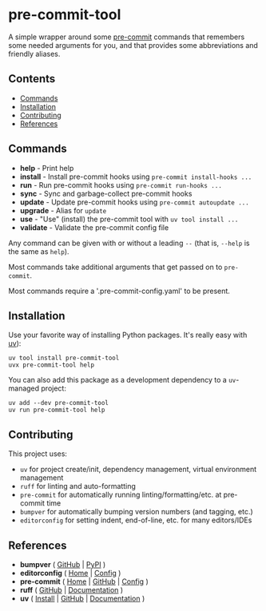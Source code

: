 # pre-commit-tool

A simple wrapper around some [pre-commit][] commands that remembers some needed arguments for you,
and that provides some abbreviations and friendly aliases.

[begintoc]: #

## Contents

- [Commands](#commands)
- [Installation](#installation)
- [Contributing](#contributing)
- [References](#references)

[endtoc]: # (Generated by mark-toc pre-commit hook)


## Commands

- **help** - Print help
- **install** - Install pre-commit hooks using `pre-commit install-hooks ...`
- **run** - Run pre-commit hooks using `pre-commit run-hooks ...`
- **sync** - Sync and garbage-collect pre-commit hooks
- **update** - Update pre-commit hooks using `pre-commit autoupdate ...`
- **upgrade** - Alias for `update`
- **use** - "Use" (install) the pre-commit tool with `uv tool install ...`
- **validate** - Validate the pre-commit config file

Any command can be given with or without a leading `--` (that is, `--help` is the same as `help`).

Most commands take additional arguments that get passed on to `pre-commit`.

Most commands require a '.pre-commit-config.yaml' to be present.


## Installation

Use your favorite way of installing Python packages. It's really easy with [uv][uv-install]):

    uv tool install pre-commit-tool
    uvx pre-commit-tool help

You can also add this package as a development dependency to a `uv`-managed project:

    uv add --dev pre-commit-tool
    uv run pre-commit-tool help


## Contributing

This project uses:

- `uv` for project create/init, dependency management, virtual environment management
- `ruff` for linting and auto-formatting
- `pre-commit` for automatically running linting/formatting/etc. at pre-commit time
- `bumpver` for automatically bumping version numbers (and tagging, etc.)
- `editorconfig` for setting indent, end-of-line, etc. for many editors/IDEs


## References

- **bumpver**       ( [GitHub][bumpver-src] | [PyPI][bumpver-pypi] )
- **editorconfig**  ( [Home][editorconfig] | [Config][editorconfig-config] )
- **pre-commit**    ( [Home][pre-commit] | [GitHub][pre-commit-src] | [Config][pre-commit-config] )
- **ruff**          ( [GitHub][ruff-src] | [Documentation][ruff-doc] )
- **uv**            ( [Install][uv-install] | [GitHub][uv-src] | [Documentation][uv-doc] )

 [bumpver-src]: https://github.com/mbarkhau/bumpver
 [bumpver-pypi]: https://pypi.org/project/bumpver/

 [editorconfig]: https://editorconfig.org/
 [editorconfig-config]: .editorconfig

 [pre-commit]: https://pre-commit.com/
 [pre-commit-src]: https://github.com/pre-commit/pre-commit
 [pre-commit-config]: .pre-commit-config.yaml

 [ruff-src]: https://github.com/astral-sh/ruff
 [ruff-doc]: https://docs.astral.sh/ruff

 [uv-install]: https://docs.astral.sh/uv/getting-started/installation
 [uv-src]: https://github.com/astral-sh/uv
 [uv-doc]: https://docs.astral.sh/uv
